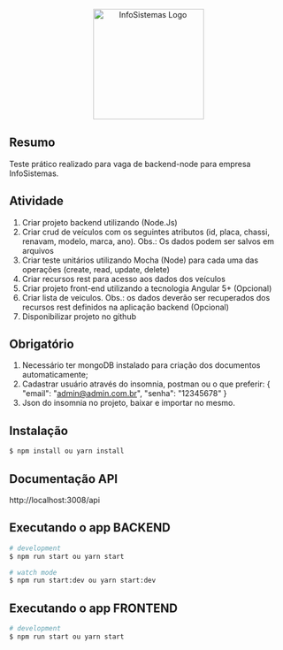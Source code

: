 <p align="center">
  <a href="![InfoSistemas_1](https://user-images.githubusercontent.com/49397996/188907876-43346ace-bc3f-45b8-b127-67571da118df.png)" target="blank"><img src="https://www.infosistemas.com.br/wp-content/themes/infosistemas/assets/images/logo.png" width="200" alt="InfoSistemas Logo" /></a>
</p>

## Resumo
Teste prático realizado para vaga de backend-node para empresa InfoSistemas.


## Atividade

1. Criar projeto backend utilizando (Node.Js)
2. Criar crud de veículos com os seguintes atributos (id, placa, chassi, renavam, modelo, marca, ano). Obs.: Os dados podem ser salvos em arquivos
3. Criar teste unitários utilizando Mocha (Node) para cada uma das operações (create, read, update, delete)
4. Criar recursos rest para acesso aos dados dos veículos
5. Criar projeto front-end utilizando a tecnologia Angular 5+ (Opcional)
6. Criar lista de veiculos. Obs.: os dados deverão ser recuperados dos recursos rest definidos na aplicação backend (Opcional)
7. Disponibilizar projeto no github

## Obrigatório
1. Necessário ter mongoDB instalado para criação dos documentos automaticamente;
2. Cadastrar usuário através do insomnia, postman ou o que preferir: { "email": "admin@admin.com.br", "senha": "12345678" }
3. Json do insomnia no projeto, baixar e importar no mesmo.

## Instalação

```bash
$ npm install ou yarn install
```

## Documentação API
http://localhost:3008/api

## Executando o app BACKEND

```bash
# development
$ npm run start ou yarn start

# watch mode
$ npm run start:dev ou yarn start:dev
```

## Executando o app FRONTEND

```bash
# development
$ npm run start ou yarn start
